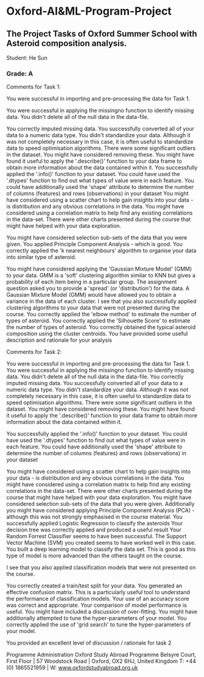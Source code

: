 # Oxford-AI&ML-Program-Project

## The Project Tasks of Oxford Summer School with Asteroid composition analysis. 
Student: He  Sun

### Grade: A

Comments for Task 1:

You were successful in importing and pre-processing the data for Task 1.

You were successful in applying the missingno function to identify missing data. You didn't delete all of the null data in the data-file.

You correctly imputed missing data. You successfully converted all of your data to a numeric data type. You didn't standardize your data. Although it was not completely necessary in this case, it is often useful to standardize data to speed optimisation algorithms. There were some significant outliers in the dataset. You might have considered removing these. You might have found it useful to apply the '.describe()' function to your data frame to obtain more information about the data contained within it. You successfully applied the '.info()' function to your dataset. You could have used the '.dtypes' function to find out what types of value were in each feature. You could have additionally used the 'shape' attribute to determine the number of columns (features) and rows (observations) in your dataset You might have considered using a scatter chart to help gain insights into your data - is distribution and any obvious correlations in the data. You might have considered using a correlation matrix to help find any existing correlations in the data-set. There were other charts presented during the course that might have helped with your data exploration.

You might have considered selection sub-sets of the data that you were given. You applied Principle Component Analysis - which is good. You correctly applied the 'k nearest neighbours' algorithm to organise your data into similar type of asteroid.

You might have considered applying the 'Gaussian Mixture Model' (GMM) to your data. GMM is a 'soft' clustering algorithm similar to KNN but gives a probability of each item being in a particular group. The assignment question asked you to provide a 'spread' (or 'distribution') for the data. A Gaussian Mixture Model (GMM) would have allowed you to obtain a variance in the data of each cluster. I see that you also successfully applied clustering algorithms to your data that were not presented during the course. You correctly applied the 'elbow method' to estimate the number of types of asteroid. You correctly applied the 'Silhouette Score' to estimate the number of types of asteroid. You correctly obtained the typical asteroid composition using the cluster centroids. You have provided some useful description and rationale for your analysis

 

Comments for Task 2:

You were successful in importing and pre-processing the data for Task 1. You were successful in applying the missingno function to identify missing data. You didn't delete all of the null data in the data-file. You correctly imputed missing data. You successfully converted all of your data to a numeric data type. You didn't standardize your data. Although it was not completely necessary in this case, it is often useful to standardize data to speed optimisation algorithms. There were some significant outliers in the dataset. You might have considered removing these. You might have found it useful to apply the '.describe()' function to your data frame to obtain more information about the data contained within it.

You successfully applied the '.info()' function to your dataset. You could have used the '.dtypes' function to find out what types of value were in each feature. You could have additionally used the 'shape' attribute to determine the number of columns (features) and rows (observations) in your dataset

You might have considered using a scatter chart to help gain insights into your data - is distribution and any obvious correlations in the data. You might have considered using a correlation matrix to help find any existing correlations in the data-set. There were other charts presented during the course that might have helped with your data exploration. You might have considered selection sub-sets of the data that you were given. Additionally you might have considered applying Principle Component Analysis (PCA) - although this was not strongly emphasised in the course material. You successfully applied Logistic Regression to classify the asteroids Your decision tree was correctly applied and produced a useful result Your Random Forrest Classifier seems to have been successful. The Support Vector Machine (SVM) you created seems to have worked well in this case. You built a deep learning model to classify the data set. This is good as this type of model is more advanced than the others taught on the course.

I see that you also applied classification models that were not presented on the course.

You correctly created a train/test split for your data. You generated an effective confusion matrix. This is a particularly useful tool to understand the performance of classification models. Your use of  an accuracy score was correct and appropriate. Your comparison of model performance is useful. You might have included a discussion of over-fitting. You might have additionally attempted to tune the hyper-parameters of your model. You correctly applied the use of 'grid search' to tune the hyper-parameters of your model.

You provided an excellent level of discussion / rationale for task 2



Programme Administration
Oxford Study Abroad Programme
Belsyre Court, First Floor | 57 Woodstock Road | Oxford, OX2 6HJ, United Kingdom
T: +44 (0) 1865521959 | W: www.oxfordstudyabroad.org.uk

